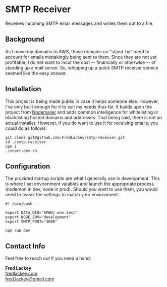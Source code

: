 # SMTP Receiver
Receives incoming SMTP email messages and writes them out to a file.

## Background
As I move my domains to AWS, those domains on "stand-by" need to account for emails mistakingly being sent to them.  Since they are not yet profitable, I do not want to incur the cost -- financially or otherwise -- of standing up a mail server.  So, whipping up a quick SMTP receiver service seemed like the easy answer.

## Installation
This project is being made public in case it helps someone else.  However, I've only built enough for it to suit my needs thus far.  It builds upon the project from [Nodemailer](https://nodemailer.com) and adds common intelligence for whitelisting or blacklisting hosted domains and addresses.  That being said, there is not an actual installer.  However, if you do want to use it for receiving emails, you _could_ do as follows:

```
git clone git@github.com:FredLackey/smtp-receiver.git
cd ./smtp-receiver
npm i
./start-dev.sh
```

## Configuration
The provided startup scripts are what I generally use in development.  This is where I set environment vaiables and launch the appropriate process (nodemon in dev, node in prod).  Should you want to use them, you would need to tweak the settings to match your environment:

```
#! /bin/bash

export DATA_DIR="$PWD/.env.test"
export NODE_ENV="development"
export SMTP_PORT="3000"

npm run dev
```

## Contact Info
Feel free to reach out if you need a hand:

**Fred Lackey**  
[fredlackey.com](http://fredlackey.com)  
[fred.lackey@gmail.com](mailto://fred.lackey@gmail.com)  
